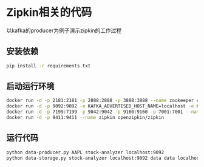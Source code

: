 # Zipkin相关的代码
以kafka的producer为例子演示zipkin的工作过程

## 安装依赖
```sh
pip install -r requirements.txt
```

## 启动运行环境
```sh
docker run -d -p 2181:2181 -p 2888:2888 -p 3888:3888 --name zookeeper confluent/zookeeper
docker run -d -p 9092:9092 -e KAFKA_ADVERTISED_HOST_NAME=localhost -e KAFKA_ADVERTISED_PORT=9092 --name kafka --link zookeeper:zookeeper confluent/kafka
docker run -d -p 7199:7199 -p 9042:9042 -p 9160:9160 -p 7001:7001 --name cassandra cassandra:3.7
docker run -d -p 9411:9411 --name zipkin openzipkin/zipkin
```

## 运行代码
```sh
python data-producer.py AAPL stock-analyzer localhost:9092
python data-storage.py stock-analyzer localhost:9092 data data localhost
```